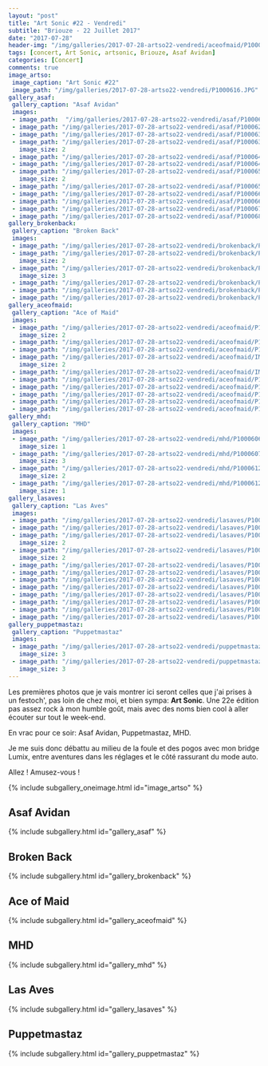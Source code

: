 ```yaml
---
layout: "post"
title: "Art Sonic #22 - Vendredi"
subtitle: "Briouze - 22 Juillet 2017"
date: "2017-07-28"
header-img: "/img/galleries/2017-07-28-artso22-vendredi/aceofmaid/P1000514_NB.JPG"
tags: [concert, Art Sonic, artsonic, Briouze, Asaf Avidan]
categories: [Concert]
comments: true
image_artso:
 image_caption: "Art Sonic #22"
 image_path: "/img/galleries/2017-07-28-artso22-vendredi/P1000616.JPG"
gallery_asaf:
 gallery_caption: "Asaf Avidan"
 images:
 - image_path:  "/img/galleries/2017-07-28-artso22-vendredi/asaf/P1000624.JPG"
 - image_path: "/img/galleries/2017-07-28-artso22-vendredi/asaf/P1000625.JPG"
 - image_path: "/img/galleries/2017-07-28-artso22-vendredi/asaf/P1000637.JPG"
 - image_path: "/img/galleries/2017-07-28-artso22-vendredi/asaf/P1000637_NB.JPG"
   image_size: 2
 - image_path: "/img/galleries/2017-07-28-artso22-vendredi/asaf/P1000649.JPG"
 - image_path: "/img/galleries/2017-07-28-artso22-vendredi/asaf/P1000649_NB.JPG"
 - image_path: "/img/galleries/2017-07-28-artso22-vendredi/asaf/P1000650.JPG"
   image_size: 2
 - image_path: "/img/galleries/2017-07-28-artso22-vendredi/asaf/P1000650_NB.JPG"
 - image_path: "/img/galleries/2017-07-28-artso22-vendredi/asaf/P1000666.JPG"
 - image_path: "/img/galleries/2017-07-28-artso22-vendredi/asaf/P1000668.JPG"
 - image_path: "/img/galleries/2017-07-28-artso22-vendredi/asaf/P1000674.JPG"
 - image_path: "/img/galleries/2017-07-28-artso22-vendredi/asaf/P1000685.JPG"
gallery_brokenback:
 gallery_caption: "Broken Back"
 images:
 - image_path: "/img/galleries/2017-07-28-artso22-vendredi/brokenback/P1000692.JPG"
 - image_path: "/img/galleries/2017-07-28-artso22-vendredi/brokenback/P1000694.JPG"
   image_size: 2
 - image_path: "/img/galleries/2017-07-28-artso22-vendredi/brokenback/P1000697.JPG"
   image_size: 3
 - image_path: "/img/galleries/2017-07-28-artso22-vendredi/brokenback/P1000701.JPG"
 - image_path: "/img/galleries/2017-07-28-artso22-vendredi/brokenback/P1000701_NB.JPG"
 - image_path: "/img/galleries/2017-07-28-artso22-vendredi/brokenback/P1000706.JPG"
gallery_aceofmaid:
 gallery_caption: "Ace of Maid"
 images:
 - image_path: "/img/galleries/2017-07-28-artso22-vendredi/aceofmaid/P1000479.JPG"
   image_size: 2
 - image_path: "/img/galleries/2017-07-28-artso22-vendredi/aceofmaid/P1000482.JPG"
 - image_path: "/img/galleries/2017-07-28-artso22-vendredi/aceofmaid/P1000483.JPG"
 - image_path: "/img/galleries/2017-07-28-artso22-vendredi/aceofmaid/IMG_20170721_205722.jpg"
   image_size: 2
 - image_path: "/img/galleries/2017-07-28-artso22-vendredi/aceofmaid/IMG_20170721_205722_NB.jpg"
 - image_path: "/img/galleries/2017-07-28-artso22-vendredi/aceofmaid/P1000491.JPG"
 - image_path: "/img/galleries/2017-07-28-artso22-vendredi/aceofmaid/P1000505.JPG"
 - image_path: "/img/galleries/2017-07-28-artso22-vendredi/aceofmaid/P1000514.JPG"
 - image_path: "/img/galleries/2017-07-28-artso22-vendredi/aceofmaid/P1000514_NB.JPG"
 - image_path: "/img/galleries/2017-07-28-artso22-vendredi/aceofmaid/P1000534.JPG"
gallery_mhd:
 gallery_caption: "MHD"
 images:
 - image_path: "/img/galleries/2017-07-28-artso22-vendredi/mhd/P1000606.JPG"
   image_size: 1
 - image_path: "/img/galleries/2017-07-28-artso22-vendredi/mhd/P1000607.JPG"
   image_size: 3
 - image_path: "/img/galleries/2017-07-28-artso22-vendredi/mhd/P1000612.JPG"
   image_size: 2
 - image_path: "/img/galleries/2017-07-28-artso22-vendredi/mhd/P1000612_1.JPG"
   image_size: 1
gallery_lasaves:
 gallery_caption: "Las Aves"
 images:
 - image_path: "/img/galleries/2017-07-28-artso22-vendredi/lasaves/P1000537.JPG"
 - image_path: "/img/galleries/2017-07-28-artso22-vendredi/lasaves/P1000556.JPG"
 - image_path: "/img/galleries/2017-07-28-artso22-vendredi/lasaves/P1000558.JPG"
   image_size: 2
 - image_path: "/img/galleries/2017-07-28-artso22-vendredi/lasaves/P1000562.JPG"
   image_size: 2
 - image_path: "/img/galleries/2017-07-28-artso22-vendredi/lasaves/P1000563.JPG"
 - image_path: "/img/galleries/2017-07-28-artso22-vendredi/lasaves/P1000568.JPG"
 - image_path: "/img/galleries/2017-07-28-artso22-vendredi/lasaves/P1000572.JPG"
 - image_path: "/img/galleries/2017-07-28-artso22-vendredi/lasaves/P1000573.JPG"
 - image_path: "/img/galleries/2017-07-28-artso22-vendredi/lasaves/P1000574.JPG"
 - image_path: "/img/galleries/2017-07-28-artso22-vendredi/lasaves/P1000575.JPG"
 - image_path: "/img/galleries/2017-07-28-artso22-vendredi/lasaves/P1000576.JPG"
 - image_path: "/img/galleries/2017-07-28-artso22-vendredi/lasaves/P1000593.JPG"
gallery_puppetmastaz:
 gallery_caption: "Puppetmastaz"
 images:
 - image_path: "/img/galleries/2017-07-28-artso22-vendredi/puppetmastaz/P1000713.JPG"
   image_size: 3
 - image_path: "/img/galleries/2017-07-28-artso22-vendredi/puppetmastaz/P1000729.JPG"
   image_size: 3
---
```


Les premières photos que je vais montrer ici seront celles que j'ai prises à un festoch', pas loin de chez moi, et bien sympa: **Art Sonic**. Une 22e édition pas assez rock à mon humble goût, mais avec des noms bien cool à aller écouter sur tout le week-end. 

En vrac pour ce soir: Asaf Avidan, Puppetmastaz, MHD.

Je me suis donc débattu au milieu de la foule et des pogos avec mon bridge Lumix, entre aventures dans les réglages et le côté rassurant du mode auto.

Allez ! Amusez-vous !

{% include subgallery_oneimage.html id="image_artso" %}

## Asaf Avidan

{% include subgallery.html id="gallery_asaf" %}

## Broken Back

{% include subgallery.html id="gallery_brokenback" %}

## Ace of Maid

{% include subgallery.html id="gallery_aceofmaid" %}

## MHD

{% include subgallery.html id="gallery_mhd" %}

## Las Aves

{% include subgallery.html id="gallery_lasaves" %}

## Puppetmastaz

{% include subgallery.html id="gallery_puppetmastaz" %}
